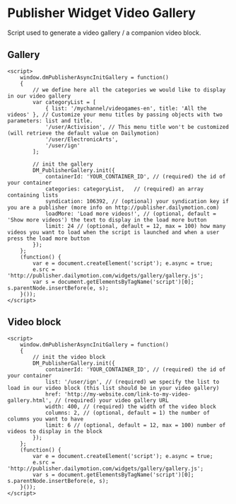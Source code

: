 Publisher Widget Video Gallery
=============

Script used to generate a video gallery / a companion video block.

Gallery
------------
    
    <script>
        window.dmPublisherAsyncInitGallery = function()
        {
            // we define here all the categories we would like to display in our video gallery
            var categoryList = [
                { list: '/mychannel/videogames-en', title: 'All the videos' }, // Customize your menu titles by passing objects with two parameters: list and title.
                '/user/Activision', // This menu title won't be customized (will retrieve the default value on Dailymotion)
                '/user/ElectronicArts', 
                '/user/ign'
            ];
            
            // init the gallery
            DM_PublisherGallery.init({
                containerId: 'YOUR_CONTAINER_ID', // (required) the id of your container
                categories: categoryList,   // (required) an array containing lists
                syndication: 106392, // (optional) your syndication key if you are a publisher (more info on http://publisher.dailymotion.com)
                loadMore: 'Load more videos!', // (optional, default = 'Show more videos') the text to display in the load more button
                limit: 24 // (optional, default = 12, max = 100) how many videos you want to load when the script is launched and when a user press the load more button
            });
        };
        (function() {
            var e = document.createElement('script'); e.async = true;
            e.src = 'http://publisher.dailymotion.com/widgets/gallery/gallery.js';
            var s = document.getElementsByTagName('script')[0]; s.parentNode.insertBefore(e, s);
        }());
    </script>

Video block
------------

    <script>    
        window.dmPublisherAsyncInitGallery = function()
        {
            // init the video block
            DM_PublisherGallery.init({
                containerId: 'YOUR_CONTAINER_ID', // (required) the id of your container
                list: '/user/ign', // (required) we specify the list to load in our video block (this list should be in your video gallery)
                href: 'http://my-website.com/link-to-my-video-gallery.html', // (required) your video gallery URL
                width: 400, // (required) the width of the video block
                columns: 2, // (optional, default = 1) the number of columns you want to have 
                limit: 6 // (optional, default = 12, max = 100) number of videos to display in the block
            });
        };
        (function() {
            var e = document.createElement('script'); e.async = true;
            e.src = 'http://publisher.dailymotion.com/widgets/gallery/gallery.js';
            var s = document.getElementsByTagName('script')[0]; s.parentNode.insertBefore(e, s);
        }());
    </script>